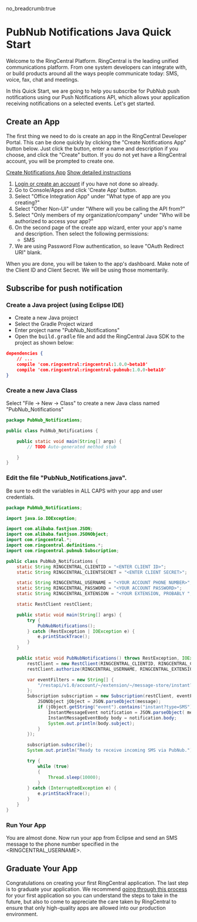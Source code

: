 no_breadcrumb:true

# PubNub Notifications Java Quick Start

Welcome to the RingCentral Platform. RingCentral is the leading unified communications platform. From one system developers can integrate with, or build products around all the ways people communicate today: SMS, voice, fax, chat and meetings.

In this Quick Start, we are going to help you subscribe for PubNub push notifications using our Push Notifications API, which allows your application receiving notifications on a selected events. Let's get started.

## Create an App

The first thing we need to do is create an app in the RingCentral Developer Portal. This can be done quickly by clicking the "Create Notifications App" button below. Just click the button, enter a name and description if you choose, and click the "Create" button. If you do not yet have a RingCentral account, you will be prompted to create one.

<a target="_new" href="https://developer.ringcentral.com/new-app?name=Push+Notifications+Quick+Start+App&desc=A+simple+app+to+demo+creating+an+SMS+Notification+RingCentral&public=false&type=ServerOther&carriers=7710,7310,3420&permissions=SMS&redirectUri=&utm_source=devguide&utm_medium=button&utm_campaign=quickstart" class="btn btn-primary">Create Notifications App</a>
<a class="btn-link btn-collapse" data-toggle="collapse" href="#create-app-instructions" role="button" aria-expanded="false" aria-controls="create-app-instructions">Show detailed instructions</a>

<div class="collapse" id="create-app-instructions">
<ol>
<li><a href="https://developer.ringcentral.com/login.html#/">Login or create an account</a> if you have not done so already.</li>
<li>Go to Console/Apps and click 'Create App' button.</li>
<li>Select "Office Integration App" under "What type of app are you creating?"</li>
<li>Select "Other Non-UI" under "Where will you be calling the API from?"
<li>Select "Only members of my organization/company" under "Who will be authorized to access your app?"
<li>On the second page of the create app wizard, enter your app's name and description. Then select the following permissions:
  <ul>
    <li>SMS</li>
  </ul>
  </li>
<li>We are using Password Flow authentication, so leave "OAuth Redirect URI" blank.</li>
</ol>
</div>

When you are done, you will be taken to the app's dashboard. Make note of the Client ID and Client Secret. We will be using those momentarily.

## Subscribe for push notification

### Create a Java project (using Eclipse IDE)

* Create a new Java project
* Select the Gradle Project wizard
* Enter project name "PubNub_Notifications"
* Open the <tt>build.gradle</tt> file and add the RingCentral Java SDK to the project as shown below:

```json hl_lines="3 4",linenums="1"
dependencies {
    // ...
    compile 'com.ringcentral:ringcentral:1.0.0-beta10'
    compile 'com.ringcentral:ringcentral-pubnub:1.0.0-beta10'
}
```

### Create a new Java Class

Select "File -> New -> Class" to create a new Java class named "PubNub_Notifications"

```java
package PubNub_Notifications;

public class PubNub_Notifications {

	public static void main(String[] args) {
		// TODO Auto-generated method stub

	}
}
```

### Edit the file "PubNub_Notifications.java".

Be sure to edit the variables in ALL CAPS with your app and user credentials.

```java
package PubNub_Notifications;

import java.io.IOException;

import com.alibaba.fastjson.JSON;
import com.alibaba.fastjson.JSONObject;
import com.ringcentral.*;
import com.ringcentral.definitions.*;
import com.ringcentral.pubnub.Subscription;

public class PubNub_Notifications {
    static String RINGCENTRAL_CLIENTID = "<ENTER CLIENT ID>";
    static String RINGCENTRAL_CLIENTSECRET = "<ENTER CLIENT SECRET>";

    static String RINGCENTRAL_USERNAME = "<YOUR ACCOUNT PHONE NUMBER>";
    static String RINGCENTRAL_PASSWORD = "<YOUR ACCOUNT PASSWORD>";
    static String RINGCENTRAL_EXTENSION = "<YOUR EXTENSION, PROBABLY ";

  	static RestClient restClient;

  	public static void main(String[] args) {
  		try {
  			PubNubNotifications();
  		} catch (RestException | IOException e) {
  			e.printStackTrace();
  		}
  	}

    public static void PubNubNotifications() throws RestException, IOException {
        restClient = new RestClient(RINGCENTRAL_CLIENTID, RINGCENTRAL_CLIENTSECRET, RINGCENTRAL_SERVER);
        restClient.authorize(RINGCENTRAL_USERNAME, RINGCENTRAL_EXTENSION, RINGCENTRAL_PASSWORD);

        var eventFilters = new String[] {
        	"/restapi/v1.0/account/~/extension/~/message-store/instant?type=SMS"
        };
        Subscription subscription = new Subscription(restClient, eventFilters, (message) -> {
        	JSONObject jObject = JSON.parseObject(message);
        	if (jObject.getString("event").contains("instant?type=SMS")) {
	        	InstantMessageEvent notification = JSON.parseObject( message, InstantMessageEvent.class);
	        	InstantMessageEventBody body = notification.body;
	        	System.out.println(body.subject);
        	}
        });

        subscription.subscribe();
        System.out.println("Ready to receive incoming SMS via PubNub.");

        try {
            while (true)
            {
                Thread.sleep(10000);
            }
        } catch (InterruptedException e) {
            e.printStackTrace();
        }
    }
}
```

### Run Your App

You are almost done. Now run your app from Eclipse and send an SMS message to the phone number specified in the <RINGCENTRAL_USERNAME>.

## Graduate Your App

Congratulations on creating your first RingCentral application. The last step is to graduate your application. We recommend [going through this process](../../../../basics/production) for your first application so you can understand the steps to take in the future, but also to come to appreciate the care taken by RingCentral to ensure that only high-quality apps are allowed into our production environment.
